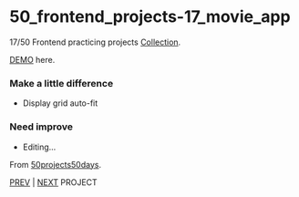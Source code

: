 # 50_frontend_projects-17_movie_app

17/50 Frontend practicing projects [Collection](https://github.com/yswnqc/50_frontend_projects-collection).

[DEMO](https://yswnqc.github.io/50_frontend_projects-17_movie_app/) here.

### Make a little difference

- Display grid auto-fit

### Need improve

- Editing...

From [50projects50days](https://50projects50days.com).

[PREV](https://github.com/yswnqc/50_frontend_projects-16_drink_water) | [NEXT](https://github.com/yswnqc/50_frontend_projects-18_background_slider) PROJECT
